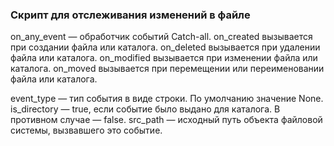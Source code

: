 ### Скрипт для отслеживания изменений в файле

on_any_event — обработчик событий Catch-all.
on_created вызывается при создании файла или каталога.
on_deleted вызывается при удалении файла или каталога.
on_modified вызывается при изменении файла или каталога.
on_moved вызывается при перемещении или переименовании файла или каталога.

event_type — тип события в виде строки. По умолчанию значение None.
is_directory — true, если событие было выдано для каталога. В противном случае — false.
src_path — исходный путь объекта файловой системы, вызвавшего это событие.